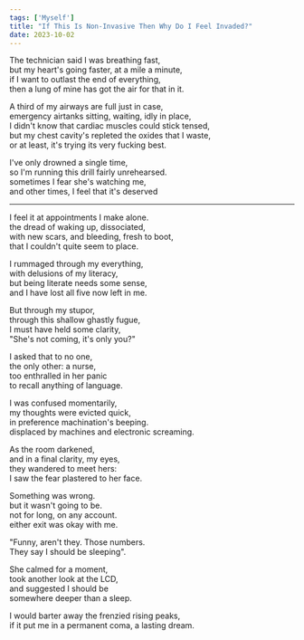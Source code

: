 ```yaml
---
tags: ['Myself']
title: "If This Is Non-Invasive Then Why Do I Feel Invaded?"
date: 2023-10-02
---
```


The technician said I was breathing fast,  
but my heart's going faster, at a mile a minute,  
if I want to outlast the end of everything,  
then a lung of mine has got the air for that in it.

A third of my airways are full just in case,  
emergency airtanks sitting, waiting, idly in place,  
I didn't know that cardiac muscles could stick tensed,  
but my chest cavity's repleted the oxides that I waste,  
or at least, it's trying its very fucking best.

I've only drowned a single time,  
so I'm running this drill fairly unrehearsed.  
sometimes I fear she's watching me,  
and other times, I feel that it's deserved

---

I feel it at appointments I make alone.  
the dread of waking up, dissociated,  
with new scars, and bleeding, fresh to boot,  
that I couldn't quite seem to place.

I rummaged through my everything,  
with delusions of my literacy,  
but being literate needs some sense,  
and I have lost all five now left in me.

But through my stupor,  
through this shallow ghastly fugue,  
I must have held some clarity,  
"She's not coming, it's only you?"

I asked that to no one,  
the only other: a nurse,  
too enthralled in her panic  
to recall anything of language.

I was confused momentarily,  
my thoughts were evicted quick,  
in preference machination's beeping.  
displaced by machines and electronic screaming.

As the room darkened,  
and in a final clarity, my eyes,  
they wandered to meet hers:  
I saw the fear plastered to her face.

Something was wrong.  
but it wasn't going to be.  
not for long, on any account.  
either exit was okay with me.

"Funny, aren't they. Those numbers.   
They say I should be sleeping".

She calmed for a moment,  
took another look at the LCD,  
and suggested I should be  
somewhere deeper than a sleep.

I would barter away the frenzied rising peaks,  
if it put me in a permanent coma, a lasting dream.
